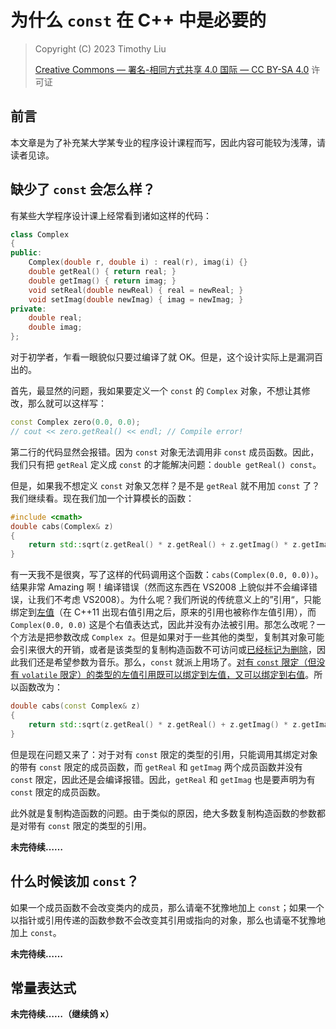 # 为什么 `const` 在 C++ 中是必要的

> Copyright (C) 2023 Timothy Liu
>
> [Creative Commons — 署名-相同方式共享 4.0 国际 — CC BY-SA 4.0](https://creativecommons.org/licenses/by-sa/4.0/deed.zh-Hans) 许可证

## 前言

本文章是为了补充某大学某专业的程序设计课程而写，因此内容可能较为浅薄，请读者见谅。  

## 缺少了 `const` 会怎么样？

有某些大学程序设计课上经常看到诸如这样的代码：  

```c++
class Complex
{
public:
    Complex(double r, double i) : real(r), imag(i) {}
    double getReal() { return real; }
    double getImag() { return imag; }
    void setReal(double newReal) { real = newReal; }
    void setImag(double newImag) { imag = newImag; }
private:
    double real;
    double imag;
};
```

对于初学者，乍看一眼貌似只要过编译了就 OK。但是，这个设计实际上是漏洞百出的。

首先，最显然的问题，我如果要定义一个 `const`  的 `Complex` 对象，不想让其修改，那么就可以这样写：

```cpp
const Complex zero(0.0, 0.0);
// cout << zero.getReal() << endl; // Compile error!
```

第二行的代码显然会报错。因为 `const` 对象无法调用非 `const` 成员函数。因此，我们只有把 `getReal` 定义成 `const` 的才能解决问题：`double getReal() const`。

但是，如果我不想定义 `const` 对象又怎样？是不是 `getReal` 就不用加 `const` 了？我们继续看。现在我们加一个计算模长的函数：

```c++
#include <cmath>
double cabs(Complex& z)
{
    return std::sqrt(z.getReal() * z.getReal() + z.getImag() * z.getImag());
}
```

有一天我不是很爽，写了这样的代码调用这个函数：`cabs(Complex(0.0, 0.0))`。结果非常 Amazing 啊！编译错误（然而这东西在 VS2008 上貌似并不会编译错误，让我们不考虑 VS2008）。为什么呢？我们所说的传统意义上的”引用“，只能绑定到[左值](./lvalue-and-rvalue.md)（在 C++11 出现右值引用之后，原来的引用也被称作左值引用），而 `Complex(0.0, 0.0)` 这是个右值表达式，因此并没有办法被引用。那怎么改呢？一个方法是把参数改成 `Complex z`。但是如果对于一些其他的类型，复制其对象可能会引来很大的开销，或者是该类型的复制构造函数不可访问或[已经标记为删除](https://zh.cppreference.com/w/cpp/language/function#.E5.BC.83.E7.BD.AE.E5.87.BD.E6.95.B0)，因此我们还是希望参数为音乐。那么，`const` 就派上用场了。[对有 `const` 限定（但没有 `volatile` 限定）的类型的左值引用既可以绑定到左值，又可以绑定到右值](https://zh.cppreference.com/w/cpp/language/reference_initialization)。所以函数改为：

```c++
double cabs(const Complex& z)
{
    return std::sqrt(z.getReal() * z.getReal() + z.getImag() * z.getImag());
}
```

但是现在问题又来了：对于对有 `const` 限定的类型的引用，只能调用其绑定对象的带有 `const` 限定的成员函数，而 `getReal` 和 `getImag` 两个成员函数并没有 `const` 限定，因此还是会编译报错。因此，`getReal` 和 `getImag` 也是要声明为有 `const` 限定的成员函数。

此外就是复制构造函数的问题。由于类似的原因，绝大多数复制构造函数的参数都是对带有 `const` 限定的类型的引用。

**未完待续……**

## 什么时候该加 `const`？

如果一个成员函数不会改变类内的成员，那么请毫不犹豫地加上 `const`；如果一个以指针或引用传递的函数参数不会改变其引用或指向的对象，那么也请毫不犹豫地加上 `const`。

**未完待续……**

## 常量表达式

**未完待续……（继续鸽 x）**

<!-- 常量表达式、常量折叠，等等 -->

